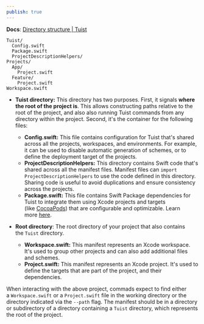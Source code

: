 ```yaml
---
publish: true
---
```

**Docs**: [Directory structure | Tuist](https://docs.tuist.io/guide/project/directory-structure.html)

```
Tuist/
  Config.swift
  Package.swift
  ProjectDescriptionHelpers/
Projects/
  App/
    Project.swift
  Feature/
    Project.swift
Workspace.swift
```

- **Tuist directory:** This directory has two purposes. First, it signals **where the root of the project is**. This allows constructing paths relative to the root of the project, and also also running Tuist commands from any directory within the project. Second, it's the container for the following files:
    
    - **Config.swift:** This file contains configuration for Tuist that's shared across all the projects, workspaces, and environments. For example, it can be used to disable automatic generation of schemes, or to define the deployment target of the projects.
    - **ProjectDescriptionHelpers:** This directory contains Swift code that's shared across all the manifest files. Manifest files can `import ProjectDescriptionHelpers` to use the code defined in this directory. Sharing code is useful to avoid duplications and ensure consistency across the projects.
    - **Package.swift:** This file contains Swift Package dependencies for Tuist to integrate them using Xcode projects and targets (like [CocoaPods](https://cococapods/)) that are configurable and optimizable. Learn more [here](doc:dependencies).
- **Root directory**: The root directory of your project that also contains the `Tuist` directory.
    
    - **Workspace.swift:** This manifest represents an Xcode workspace. It's used to group other projects and can also add additional files and schemes.
    - **Project.swift:** This manifest represents an Xcode project. It's used to define the targets that are part of the project, and their dependencies.

When interacting with the above project, commads expect to find either a `Workspace.swift` or a `Project.swift` file in the working directory or the directory indicated via the `--path` flag. The manifest should be in a directory or subdirectory of a directory containing a `Tuist` directory, which represents the root of the project.